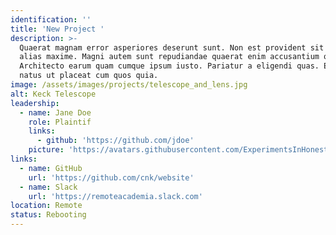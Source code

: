 ```yaml
---
identification: ''
title: 'New Project '
description: >-
  Quaerat magnam error asperiores deserunt sunt. Non est provident sit ipsam
  alias maxime. Magni autem sunt repudiandae quaerat enim accusantium quia.
  Architecto earum quam cumque ipsum iusto. Pariatur a eligendi quas. Eum non
  natus ut placeat cum quos quia.
image: /assets/images/projects/telescope_and_lens.jpg
alt: Keck Telescope
leadership:
  - name: Jane Doe
    role: Plaintif
    links:
      - github: 'https://github.com/jdoe'
    picture: 'https://avatars.githubusercontent.com/ExperimentsInHonesty'
links:
  - name: GitHub
    url: 'https://github.com/cnk/website'
  - name: Slack
    url: 'https://remoteacademia.slack.com'
location: Remote
status: Rebooting
---
```

